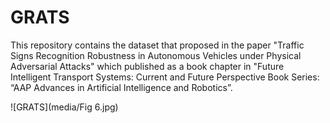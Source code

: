 # GRATS

This repository contains the dataset that proposed in the paper  "Traffic Signs Recognition Robustness in Autonomous Vehicles under Physical Adversarial Attacks" which published as a book chapter in "Future Intelligent Transport Systems: Current and Future Perspective Book Series: “AAP Advances in Artificial Intelligence and Robotics”.

![GRATS](media/Fig 6.jpg)
